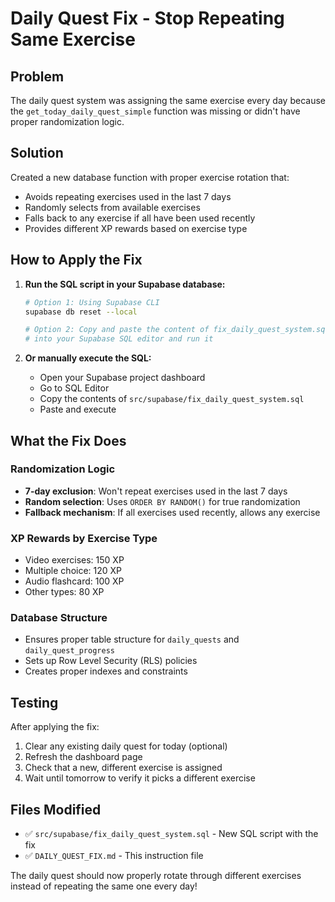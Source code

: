 # Daily Quest Fix - Stop Repeating Same Exercise

## Problem
The daily quest system was assigning the same exercise every day because the `get_today_daily_quest_simple` function was missing or didn't have proper randomization logic.

## Solution
Created a new database function with proper exercise rotation that:
- Avoids repeating exercises used in the last 7 days
- Randomly selects from available exercises
- Falls back to any exercise if all have been used recently
- Provides different XP rewards based on exercise type

## How to Apply the Fix

1. **Run the SQL script in your Supabase database:**
   ```bash
   # Option 1: Using Supabase CLI
   supabase db reset --local

   # Option 2: Copy and paste the content of fix_daily_quest_system.sql
   # into your Supabase SQL editor and run it
   ```

2. **Or manually execute the SQL:**
   - Open your Supabase project dashboard
   - Go to SQL Editor
   - Copy the contents of `src/supabase/fix_daily_quest_system.sql`
   - Paste and execute

## What the Fix Does

### Randomization Logic
- **7-day exclusion**: Won't repeat exercises used in the last 7 days
- **Random selection**: Uses `ORDER BY RANDOM()` for true randomization
- **Fallback mechanism**: If all exercises used recently, allows any exercise

### XP Rewards by Exercise Type
- Video exercises: 150 XP
- Multiple choice: 120 XP
- Audio flashcard: 100 XP
- Other types: 80 XP

### Database Structure
- Ensures proper table structure for `daily_quests` and `daily_quest_progress`
- Sets up Row Level Security (RLS) policies
- Creates proper indexes and constraints

## Testing
After applying the fix:
1. Clear any existing daily quest for today (optional)
2. Refresh the dashboard page
3. Check that a new, different exercise is assigned
4. Wait until tomorrow to verify it picks a different exercise

## Files Modified
- ✅ `src/supabase/fix_daily_quest_system.sql` - New SQL script with the fix
- ✅ `DAILY_QUEST_FIX.md` - This instruction file

The daily quest should now properly rotate through different exercises instead of repeating the same one every day!